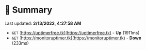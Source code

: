 # 📖 Summary
Last updated: **2/13/2022, 4:27:58 AM**

- `GET` [https://uptimerfree.tk](https://uptimerfree.tk) - **Up** (1911ms)
- `GET` [https://monitoruptimer.tk](https://monitoruptimer.tk) - **Down** (233ms)

